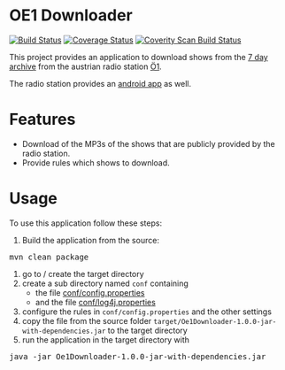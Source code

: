 # OE1 Downloader

[![Build Status](https://travis-ci.org/phvogt/Oe1Downloader.svg?branch=master)](https://travis-ci.org/phvogt/Oe1Downloader)
[![Coverage Status](https://coveralls.io/repos/phvogt/Oe1Downloader/badge.svg?branch=master&service=github)](https://coveralls.io/github/phvogt/Oe1Downloader?branch=master)
[![Coverity Scan Build Status](https://img.shields.io/coverity/scan/6414.svg)](https://scan.coverity.com/projects/phvogt-oe1downloader)

This project provides an application to download shows from the [7 day archive](https://oe1.orf.at/player/) from the austrian radio station [Ö1](https://oe1.orf.at).

The radio station provides an [android app](https://play.google.com/store/apps/details?id=com.nousguide.oe1&hl=en) as well.

# Features

* Download of the MP3s of the shows that are publicly provided by the radio station.
* Provide rules which shows to download.

# Usage

To use this application follow these steps:

1. Build the application from the source:
<pre>
mvn clean package
</pre>
1. go to / create the target directory
1. create a sub directory named `conf` containing
    * the file [conf/config.properties](conf/config.properties)
    * and the file [conf/log4j.properties](conf/log4j.properties)
1. configure the rules in `conf/config.properties` and the other settings
1. copy the file from the source folder `target/Oe1Downloader-1.0.0-jar-with-dependencies.jar` to the target 
directory
1. run the application in the target directory with
<pre>
java -jar Oe1Downloader-1.0.0-jar-with-dependencies.jar
</pre>

